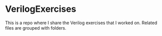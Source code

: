 # VerilogExercises
This is a repo where I share the Verilog exercises that I worked on. Related files are grouped with folders.
